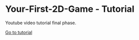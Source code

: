 # Your-First-2D-Game - Tutorial

Youtube video tutorial final phase.

[Go to tutorial](https://youtu.be/7VSE-kF6r7E)
